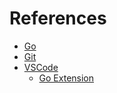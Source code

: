 # References

- [Go](https://go.dev)
- [Git](https://git-scm.com)
- [VSCode](https://code.visualstudio.com)
  - [Go Extension](https://marketplace.visualstudio.com/items?itemName=golang.go)
